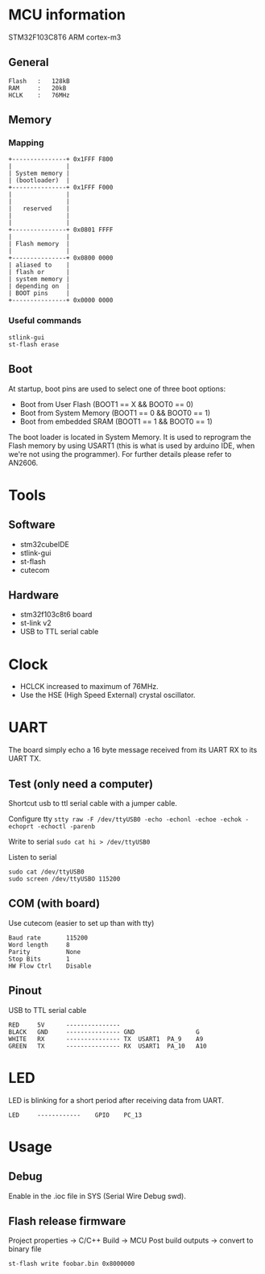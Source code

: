 # MCU information
STM32F103C8T6 ARM cortex-m3

## General
```
Flash	:	128kB
RAM		:	20kB
HCLK	:	76MHz
```

## Memory
### Mapping

```
+---------------+ 0x1FFF F800
|               |
| System memory |
| (bootloader)  |
+---------------+ 0x1FFF F000
|               |
|               |
|   reserved    |
|               |
|               |
+---------------+ 0x0801 FFFF
|               |
| Flash memory  |
|               |
+---------------+ 0x0800 0000
| aliased to    |
| flash or      |
| system memory |
| depending on  |
| BOOT pins     |
+---------------+ 0x0000 0000
```

### Useful commands
```
stlink-gui
st-flash erase
```

## Boot
At startup, boot pins are used to select one of three boot options:
- Boot from User Flash (BOOT1 == X && BOOT0 == 0)
- Boot from System Memory (BOOT1 == 0 && BOOT0 == 1)
- Boot from embedded SRAM (BOOT1 == 1 && BOOT0 == 1)

The boot loader is located in System Memory. It is used to reprogram the Flash memory by using USART1 (this is what is used by arduino IDE, when we're not using the programmer).
For further details please refer to AN2606.

# Tools
## Software
- stm32cubeIDE
- stlink-gui
- st-flash
- cutecom

## Hardware
- stm32f103c8t6 board
- st-link v2
- USB to TTL serial cable

# Clock
- HCLCK increased to maximum of 76MHz.
- Use the HSE (High Speed External) crystal oscillator.

# UART
The board simply echo a 16 byte message received from its UART RX to its UART TX.

## Test (only need a computer)
Shortcut usb to ttl serial cable with a jumper cable.

Configure tty
`stty raw -F /dev/ttyUSB0 -echo -echonl -echoe -echok -echoprt -echoctl -parenb`

Write to serial
`sudo cat hi > /dev/ttyUSB0`

Listen to serial
```
sudo cat /dev/ttyUSB0
sudo screen /dev/ttyUSBO 115200
```

## COM (with board)
Use cutecom (easier to set up than with tty)
```
Baud rate		115200
Word length		8
Parity			None
Stop Bits		1
HW Flow Ctrl 	Disable
```

## Pinout
USB to TTL serial cable

```
RED     5V      ---------------
BLACK   GND     --------------- GND                 G
WHITE   RX      --------------- TX  USART1  PA_9    A9
GREEN   TX      --------------- RX  USART1  PA_10   A10
```

# LED
LED is blinking for a short period after receiving data from UART.

```
LED		------------	GPIO 	PC_13
```

# Usage
## Debug
Enable in the .ioc file in SYS (Serial Wire Debug swd).

## Flash release firmware
Project properties -> C/C++ Build -> MCU Post build outputs -> convert to binary file

`st-flash write foobar.bin 0x8000000`
